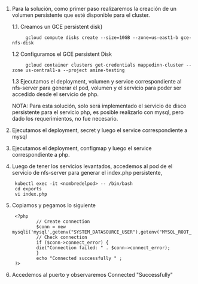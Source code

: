 
1. Para la solución, como primer paso realizaremos la creación de un volumen persistente que esté disponible para el cluster.

	1.1. Creamos un  GCE persistent disk}
	
			gcloud compute disks create --size=10GB --zone=us-east1-b gce-nfs-disk
			
	1.2 Configuramos el GCE persistent Disk
	
			gcloud container clusters get-credentials mappedinn-cluster --zone us-central1-a --project amine-testing
			
	1.3 Ejecutamos el deployment, volumen y service correspondiente al nfs-server para generar el pod, volumen y el servicio para poder ser accedido
		desde el servicio de php.
		
		
	NOTA: Para esta solución, solo será implementado el servicio de disco persistente para el servicio php, es posible realizarlo con mysql, pero
	dado los requerimientos, no fue necesario.
	
2. Ejecutamos el deployment, secret y luego el service correspondiente a mysql

3. Ejecutamos el deployment, configmap y luego el service correspondiente a php.

4. Luego de tener los servicios levantados, accedemos al pod de el servicio de nfs-server para generar el index.php persistente,

		kubectl exec -it <nombredelpod> -- /bin/bash
		cd exports
		vi index.php

5. Copiamos y pegamos lo siguiente 

		<?php
                // Create connection
                $conn = new mysqli('mysql',getenv("SYSTEM_DATASOURCE_USER"),getenv("MYSQL_ROOT_PASSWORD"));
                // Check connection
                if ($conn->connect_error) {
                die("Connection failed: " . $conn->connect_error);
                }
                echo "Connected successfully " ;
        ?>
		
6. Accedemos al puerto y observaremos Connected "Successfully"
